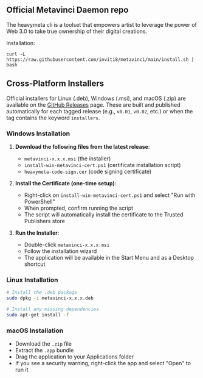 ## Official Metavinci Daemon repo

The heavymeta cli is a toolset that empowers artist to leverage the power of Web 3.0 to take true ownership of their digital creations.

Installation:

```
curl -L https://raw.githubusercontent.com/inviti8/metavinci/main/install.sh | bash
```

## Cross-Platform Installers

Official installers for Linux (.deb), Windows (.msi), and macOS (.zip) are available on the [GitHub Releases](https://github.com/inviti8/metavinci/releases) page. These are built and published automatically for each tagged release (e.g., `v0.01`, `v0.02`, etc.) or when the tag contains the keyword `installers`.

### Windows Installation

1. **Download the following files from the latest release**:
   - `metavinci-x.x.x.msi` (the installer)
   - `install-win-metavinci-cert.ps1` (certificate installation script)
   - `heavymeta-code-sign.cer` (code signing certificate)

2. **Install the Certificate (one-time setup)**:
   - Right-click on `install-win-metavinci-cert.ps1` and select "Run with PowerShell"
   - When prompted, confirm running the script
   - The script will automatically install the certificate to the Trusted Publishers store

3. **Run the Installer**:
   - Double-click `metavinci-x.x.x.msi`
   - Follow the installation wizard
   - The application will be available in the Start Menu and as a Desktop shortcut

### Linux Installation
```bash
# Install the .deb package
sudo dpkg -i metavinci-x.x.x.deb

# Install any missing dependencies
sudo apt-get install -f
```

### macOS Installation
- Download the `.zip` file
- Extract the `.app` bundle
- Drag the application to your Applications folder
- If you see a security warning, right-click the app and select "Open" to run it


